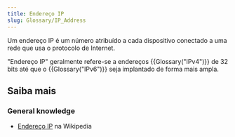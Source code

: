 ```yaml
---
title: Endereço IP
slug: Glossary/IP_Address
---
```


Um endereço IP é um número atribuído a cada dispositivo conectado a uma rede que usa o protocolo de Internet.

"Endereço IP" geralmente refere-se a endereços {{Glossary("IPv4")}} de 32 bits até que o {{Glossary("IPv6")}} seja implantado de forma mais ampla.

## Saiba mais

### General knowledge

- [Endereço IP](https://pt.wikipedia.org/wiki/Endereço_IP) na Wikipedia
